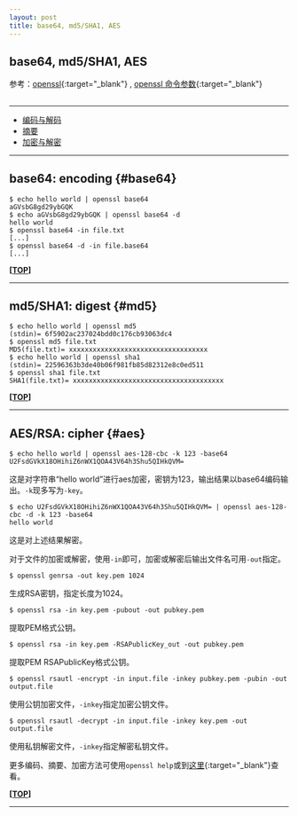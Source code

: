 ```yaml
---
layout: post
title: base64, md5/SHA1, AES
---
```

## base64, md5/SHA1, AES

参考：[openssl][ref1]{:target="_blank"} , [openssl 命令参数][ref2]{:target="_blank"}

[ref1]:https://www.openssl.org/docs/apps/openssl.html
[ref2]:http://netkiller.github.io/cryptography/openssl/index.html

<h2 id="top"></h2>

***

*   [编码与解码](#base64)
*   [摘要](#md5)
*   [加密与解密](#aes)

***

## base64: encoding {#base64}

    $ echo hello world | openssl base64
    aGVsbG8gd29ybGQK
    $ echo aGVsbG8gd29ybGQK | openssl base64 -d
    hello world
    $ openssl base64 -in file.txt
    [...]
    $ openssl base64 -d -in file.base64
    [...]

**[[TOP](#top)]**

***

## md5/SHA1: digest {#md5}

    $ echo hello world | openssl md5
    (stdin)= 6f5902ac237024bdd0c176cb93063dc4
    $ openssl md5 file.txt
    MD5(file.txt)= xxxxxxxxxxxxxxxxxxxxxxxxxxxxxxxxxxx
    $ echo hello world | openssl sha1
    (stdin)= 22596363b3de40b06f981fb85d82312e8c0ed511
    $ openssl sha1 file.txt
    SHA1(file.txt)= xxxxxxxxxxxxxxxxxxxxxxxxxxxxxxxxxxxxxx
    
**[[TOP](#top)]**

***

## AES/RSA: cipher {#aes}

    $ echo hello world | openssl aes-128-cbc -k 123 -base64
    U2FsdGVkX18OHihiZ6nWX1QOA43V64h3Shu5QIHkQVM=

这是对字符串“hello world”进行aes加密，密钥为123，输出结果以base64编码输出。`-k`现多写为`-key`。

    $ echo U2FsdGVkX18OHihiZ6nWX1QOA43V64h3Shu5QIHkQVM= | openssl aes-128-cbc -d -k 123 -base64
    hello world

这是对上述结果解密。

对于文件的加密或解密，使用`-in`即可，加密或解密后输出文件名可用`-out`指定。

    $ openssl genrsa -out key.pem 1024

生成RSA密钥，指定长度为1024。

    $ openssl rsa -in key.pem -pubout -out pubkey.pem

提取PEM格式公钥。

    $ openssl rsa -in key.pem -RSAPublicKey_out -out pubkey.pem

提取PEM RSAPublicKey格式公钥。

    $ openssl rsautl -encrypt -in input.file -inkey pubkey.pem -pubin -out output.file

使用公钥加密文件，`-inkey`指定加密公钥文件。

    $ openssl rsautl -decrypt -in input.file -inkey key.pem -out output.file

使用私钥解密文件，`-inkey`指定解密私钥文件。

更多编码、摘要、加密方法可使用`openssl help`或到[这里](http://netkiller.github.io/cryptography/openssl/index.html){:target="_blank"}查看。
    
**[[TOP](#top)]**

***
